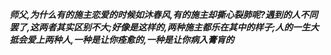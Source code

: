 ***师父,为什么有的施主恋爱的时候如沐春风,有的施主却撕心裂肺呢?遇到的人不同罢了,这两者其实区别不大;好像是这样的,两种施主都乐在其中的样子;人的一生大抵会爱上两种人,一种是让你痊愈的,一种是让你病入膏肓的***